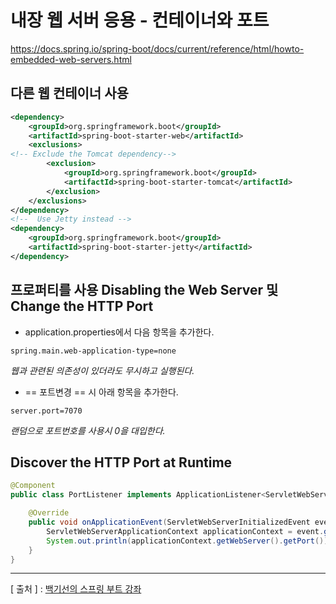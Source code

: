 내장 웹 서버 응용 - 컨테이너와 포트
================
https://docs.spring.io/spring-boot/docs/current/reference/html/howto-embedded-web-servers.html

다른 웹 컨테이너 사용
----------------
```xml
<dependency>   
    <groupId>org.springframework.boot</groupId>
    <artifactId>spring-boot-starter-web</artifactId>
    <exclusions>
<!-- Exclude the Tomcat dependency-->
        <exclusion>
            <groupId>org.springframework.boot</groupId>
            <artifactId>spring-boot-starter-tomcat</artifactId>
        </exclusion>
    </exclusions>
</dependency>
<!--  Use Jetty instead -->
<dependency>
    <groupId>org.springframework.boot</groupId>
    <artifactId>spring-boot-starter-jetty</artifactId>
</dependency>
```

프로퍼티를 사용 Disabling the Web Server 및 Change the HTTP Port
-----------------------
+ application.properties에서 다음 항목을 추가한다.

```
spring.main.web-application-type=none
```

_웹과 관련된 의존성이 있더라도 무시하고 실행된다._

+ == 포트변경 == 시 아래 항목을 추가한다.

```
server.port=7070
```
_랜덤으로 포트번호를 사용시 0을 대입한다._

Discover the HTTP Port at Runtime
----------------------------
```java
@Component
public class PortListener implements ApplicationListener<ServletWebServerInitializedEvent> {

    @Override
    public void onApplicationEvent(ServletWebServerInitializedEvent event) {
        ServletWebServerApplicationContext applicationContext = event.getApplicationContext();
        System.out.println(applicationContext.getWebServer().getPort()); 
    }
}
```
  
---
[ 출처 ] : [백기선의 스프링 부트 강좌](https://www.inflearn.com/course/%EC%8A%A4%ED%94%84%EB%A7%81%EB%B6%80%ED%8A%B8/)   
